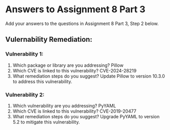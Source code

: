 # Answers to Assignment 8 Part 3

Add your answers to the questions in Assignment 8 Part 3, Step 2 below. 

## Vulernability Remediation:
### Vulnerability 1: 
1. Which package or library are you addressing?
Pillow
2. Which CVE is linked to this vulnerability?
CVE-2024-28219
3. What remediation steps do you suggest?
Update Pillow to version 10.3.0 to address this vulnerability.
### Vulnerability 2:
1. Which vulnerability are you addressing?
PyYAML
2. Which CVE is linked to this vulnerability?
CVE-2019-20477
3. What remediation steps do you suggest? 
Upgrade PyYAML to version 5.2 to mitigate this vulnerability.
